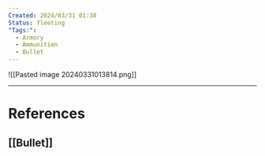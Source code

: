 ```yaml
---
Created: 2024/03/31 01:38
Status: fleeting
"Tags:":
  - Armory
  - Ammunition
  - Bullet
---
```

![[Pasted image 20240331013814.png]]

---
# References
## [[Bullet]]
